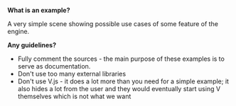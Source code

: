 **What is an example?**

A very simple scene showing possible use cases of some feature of the engine.

**Any guidelines?**

+ Fully comment the sources - the main purpose of these examples is to serve as documentation.
+ Don't use too many external libraries
+ Don't use V.js - it does a lot more than you need for a simple example; it also hides a lot from the user and they would eventually start using V themselves which is not what we want
